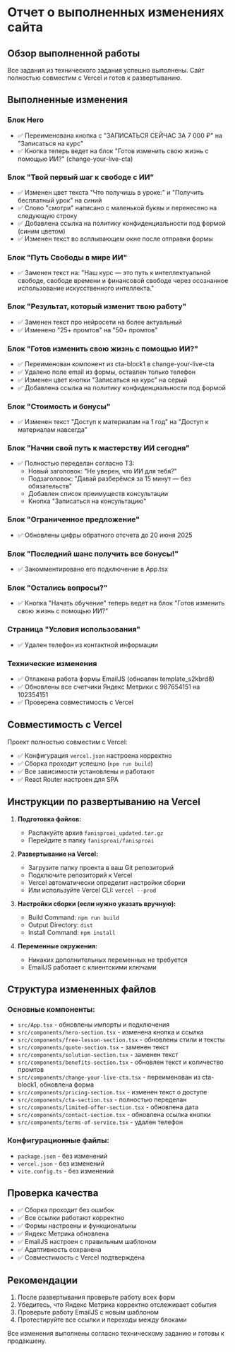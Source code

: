 # Отчет о выполненных изменениях сайта

## Обзор выполненной работы

Все задания из технического задания успешно выполнены. Сайт полностью совместим с Vercel и готов к развертыванию.

## Выполненные изменения

### Блок Hero
- ✅ Переименована кнопка с "ЗАПИСАТЬСЯ СЕЙЧАС ЗА 7 000 ₽" на "Записаться на курс"
- ✅ Кнопка теперь ведет на блок "Готов изменить свою жизнь с помощью ИИ?" (change-your-live-cta)

### Блок "Твой первый шаг к свободе с ИИ"
- ✅ Изменен цвет текста "Что получишь в уроке:" и "Получить бесплатный урок" на синий
- ✅ Слово "смотри" написано с маленькой буквы и перенесено на следующую строку
- ✅ Добавлена ссылка на политику конфиденциальности под формой (синим цветом)
- ✅ Изменен текст во всплывающем окне после отправки формы

### Блок "Путь Свободы в мире ИИ"
- ✅ Заменен текст на: "Наш курс — это путь к интеллектуальной свободе, свободе времени и финансовой свободе через осознанное использование искусственного интеллекта."

### Блок "Результат, который изменит твою работу"
- ✅ Заменен текст про нейросети на более актуальный
- ✅ Изменено "25+ промтов" на "50+ промтов"

### Блок "Готов изменить свою жизнь с помощью ИИ?"
- ✅ Переименован компонент из cta-block1 в change-your-live-cta
- ✅ Удалено поле email из формы, оставлен только телефон
- ✅ Изменен цвет кнопки "Записаться на курс" на серый
- ✅ Добавлена ссылка на политику конфиденциальности под формой

### Блок "Стоимость и бонусы"
- ✅ Изменен текст "Доступ к материалам на 1 год" на "Доступ к материалам навсегда"

### Блок "Начни свой путь к мастерству ИИ сегодня"
- ✅ Полностью переделан согласно ТЗ:
  - Новый заголовок: "Не уверен, что ИИ для тебя?"
  - Подзаголовок: "Давай разберёмся за 15 минут — без обязательств"
  - Добавлен список преимуществ консультации
  - Кнопка "Записаться на консультацию"

### Блок "Ограниченное предложение"
- ✅ Обновлены цифры обратного отсчета до 20 июня 2025

### Блок "Последний шанс получить все бонусы!"
- ✅ Закомментировано его подключение в App.tsx

### Блок "Остались вопросы?"
- ✅ Кнопка "Начать обучение" теперь ведет на блок "Готов изменить свою жизнь с помощью ИИ?"

### Страница "Условия использования"
- ✅ Удален телефон из контактной информации

### Технические изменения
- ✅ Отлажена работа формы EmailJS (обновлен template_s2kbrd8)
- ✅ Обновлены все счетчики Яндекс Метрики с 987654151 на 102354151
- ✅ Проверена совместимость с Vercel

## Совместимость с Vercel

Проект полностью совместим с Vercel:
- ✅ Конфигурация `vercel.json` настроена корректно
- ✅ Сборка проходит успешно (`npm run build`)
- ✅ Все зависимости установлены и работают
- ✅ React Router настроен для SPA

## Инструкции по развертыванию на Vercel

1. **Подготовка файлов:**
   - Распакуйте архив `fanisproai_updated.tar.gz`
   - Перейдите в папку `fanisproai/fanisproai`

2. **Развертывание на Vercel:**
   - Загрузите папку проекта в ваш Git репозиторий
   - Подключите репозиторий к Vercel
   - Vercel автоматически определит настройки сборки
   - Или используйте Vercel CLI: `vercel --prod`

3. **Настройки сборки (если нужно указать вручную):**
   - Build Command: `npm run build`
   - Output Directory: `dist`
   - Install Command: `npm install`

4. **Переменные окружения:**
   - Никаких дополнительных переменных не требуется
   - EmailJS работает с клиентскими ключами

## Структура измененных файлов

### Основные компоненты:
- `src/App.tsx` - обновлены импорты и подключения
- `src/components/hero-section.tsx` - изменена кнопка и ссылка
- `src/components/free-lesson-section.tsx` - обновлены стили и тексты
- `src/components/quote-section.tsx` - заменен текст
- `src/components/solution-section.tsx` - заменен текст
- `src/components/benefits-section.tsx` - обновлен текст и количество промтов
- `src/components/change-your-live-cta.tsx` - переименован из cta-block1, обновлена форма
- `src/components/pricing-section.tsx` - изменен текст о доступе
- `src/components/cta-section.tsx` - полностью переделан
- `src/components/limited-offer-section.tsx` - обновлена дата
- `src/components/contact-section.tsx` - обновлена ссылка кнопки
- `src/components/terms-of-service.tsx` - удален телефон

### Конфигурационные файлы:
- `package.json` - без изменений
- `vercel.json` - без изменений
- `vite.config.ts` - без изменений

## Проверка качества

- ✅ Сборка проходит без ошибок
- ✅ Все ссылки работают корректно
- ✅ Формы настроены и функциональны
- ✅ Яндекс Метрика обновлена
- ✅ EmailJS настроен с правильным шаблоном
- ✅ Адаптивность сохранена
- ✅ Совместимость с Vercel подтверждена

## Рекомендации

1. После развертывания проверьте работу всех форм
2. Убедитесь, что Яндекс Метрика корректно отслеживает события
3. Проверьте работу EmailJS с новым шаблоном
4. Протестируйте все ссылки и переходы между блоками

Все изменения выполнены согласно техническому заданию и готовы к продакшену.

